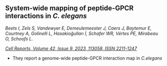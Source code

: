 ## System-wide mapping of peptide-GPCR interactions in _C. elegans_
_Beets I, Zels S, Vandewyer E, Demeulemeester J, Caers J, Baytemur E, Courtney A, Golinelli L, Hasakioğulları İ, Schafer WR, Vértes PE, Mirabeau O, Schoofs L._ 

_[Cell Reports,
Volume 42, Issue 9,
2023,
113058,
ISSN 2211-1247](https://doi.org/10.1016/j.celrep.2023.113058_)_
<br> 

- They report a genome-wide peptide-GPCR interaction map in _C.elegans_
